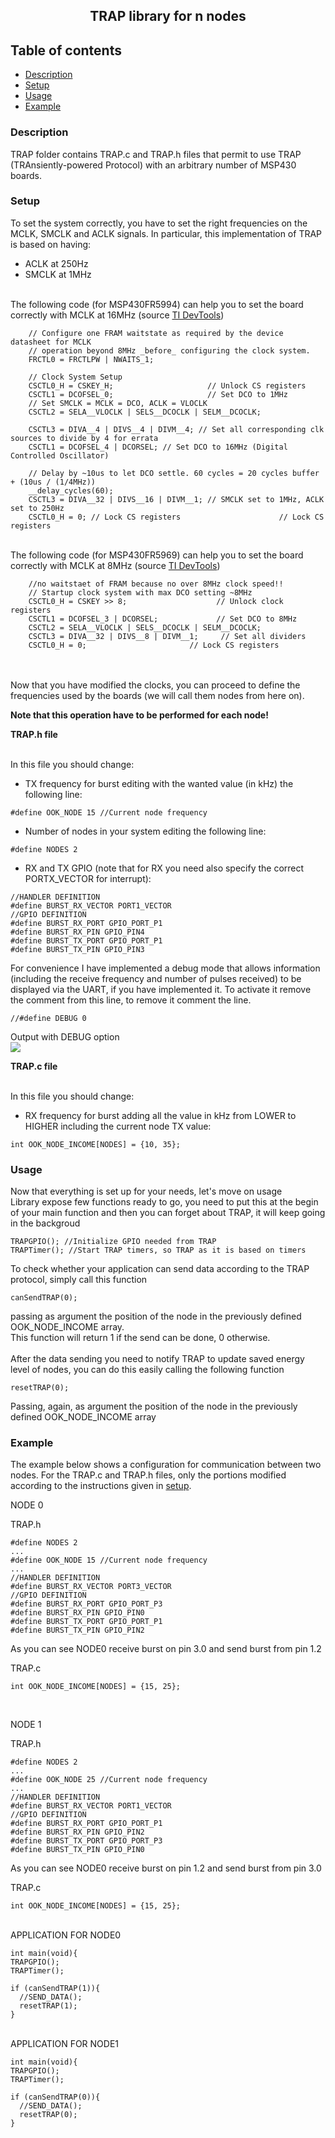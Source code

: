 <p align="center">
  <h2 align="center">TRAP library for n nodes</h2>
</p>


## Table of contents
- [Description](#description)
- [Setup](#setup)
- [Usage](#usage)
- [Example](#example)

### Description
TRAP folder contains TRAP.c and TRAP.h files that permit to use TRAP (TRAnsiently-powered Protocol) with an arbitrary number of MSP430 boards.


### Setup

To set the system correctly, you have to set the right frequencies on the MCLK, SMCLK and ACLK signals. In particular, this implementation of TRAP is based on having:
- ACLK at 250Hz
- SMCLK at 1MHz
<br><br>

The following code (for MSP430FR5994) can help you to set the board correctly with MCLK at 16MHz (source <a href="https://dev.ti.com/">TI DevTools</a>)

```
    // Configure one FRAM waitstate as required by the device datasheet for MCLK
    // operation beyond 8MHz _before_ configuring the clock system.
    FRCTL0 = FRCTLPW | NWAITS_1;

    // Clock System Setup
    CSCTL0_H = CSKEY_H;                     // Unlock CS registers
    CSCTL1 = DCOFSEL_0;                     // Set DCO to 1MHz
    // Set SMCLK = MCLK = DCO, ACLK = VLOCLK
    CSCTL2 = SELA__VLOCLK | SELS__DCOCLK | SELM__DCOCLK;

    CSCTL3 = DIVA__4 | DIVS__4 | DIVM__4; // Set all corresponding clk sources to divide by 4 for errata
    CSCTL1 = DCOFSEL_4 | DCORSEL; // Set DCO to 16MHz (Digital Controlled Oscillator)

    // Delay by ~10us to let DCO settle. 60 cycles = 20 cycles buffer + (10us / (1/4MHz))
    __delay_cycles(60);
    CSCTL3 = DIVA__32 | DIVS__16 | DIVM__1; // SMCLK set to 1MHz, ACLK set to 250Hz
    CSCTL0_H = 0; // Lock CS registers                      // Lock CS registers
```
<br>
The following code (for MSP430FR5969) can help you to set the board correctly with MCLK at 8MHz (source <a href="https://dev.ti.com/">TI DevTools</a>)

```
    //no waitstaet of FRAM because no over 8MHz clock speed!!
    // Startup clock system with max DCO setting ~8MHz
    CSCTL0_H = CSKEY >> 8;                    // Unlock clock registers
    CSCTL1 = DCOFSEL_3 | DCORSEL;             // Set DCO to 8MHz
    CSCTL2 = SELA__VLOCLK | SELS__DCOCLK | SELM__DCOCLK;
    CSCTL3 = DIVA__32 | DIVS__8 | DIVM__1;     // Set all dividers
    CSCTL0_H = 0;                       // Lock CS registers
```
<br><br>
Now that you have modified the clocks, you can proceed to define the frequencies used by the boards (we will call them nodes from here on).

<b>Note that this operation have to be performed for each node!</b>
<br>

<b><p>TRAP.h file</p></b>
<br>
In this file you should change:
- TX frequency for burst editing with the wanted value (in kHz) the following line:
```
#define OOK_NODE 15 //Current node frequency
```
- Number of nodes in your system editing the following line:
```
#define NODES 2
```
- RX and TX GPIO (note that for RX you need also specify the correct PORTX_VECTOR for interrupt):
```
//HANDLER DEFINITION
#define BURST_RX_VECTOR PORT1_VECTOR
//GPIO DEFINITION
#define BURST_RX_PORT GPIO_PORT_P1
#define BURST_RX_PIN GPIO_PIN4
#define BURST_TX_PORT GPIO_PORT_P1
#define BURST_TX_PIN GPIO_PIN3
```
For convenience I have implemented a debug mode that allows information (including the receive frequency and number of pulses received) to be displayed via the UART, if you have implemented it. To activate it remove the comment from this line, to remove it comment the line.
```
//#define DEBUG 0
```

Output with DEBUG option 
<br>
<img src="https://github.com/cancianilorenzo/TRAP-on-MSP430FR/blob/main/OutputDebug.png">

<b><p>TRAP.c file</p></b>
<br>
In this file you should change:
- RX frequency for burst adding all the value in kHz from LOWER to HIGHER including the current node TX value:
```
int OOK_NODE_INCOME[NODES] = {10, 35};
```

### Usage

Now that everything is set up for your needs, let's move on usage
<br>
Library expose few functions ready to go, you need to put this at the begin of your main function and then you can forget about TRAP, it will keep going in the backgroud
```
TRAPGPIO(); //Initialize GPIO needed from TRAP
TRAPTimer(); //Start TRAP timers, so TRAP as it is based on timers
```

To check whether your application can send data according to the TRAP protocol, simply call this function 
```
canSendTRAP(0);
```
passing as argument the position of the node in the previously defined OOK_NODE_INCOME array. 
<br>
This function will return 1 if the send can be done, 0 otherwise.
<br><br>
After the data sending you need to notify TRAP to update saved energy level of nodes, you can do this easily calling the following function
```
resetTRAP(0);
```
Passing, again, as argument the position of the node in the previously defined OOK_NODE_INCOME array

### Example

The example below shows a configuration for communication between two nodes. For the TRAP.c and TRAP.h files, only the portions modified according to the instructions given in [setup](#setup).
<br>
<p>NODE 0</p>
TRAP.h

```
#define NODES 2
...
#define OOK_NODE 15 //Current node frequency
...
//HANDLER DEFINITION
#define BURST_RX_VECTOR PORT3_VECTOR
//GPIO DEFINITION
#define BURST_RX_PORT GPIO_PORT_P3
#define BURST_RX_PIN GPIO_PIN0
#define BURST_TX_PORT GPIO_PORT_P1
#define BURST_TX_PIN GPIO_PIN2
```
As you can see NODE0 receive burst on pin 3.0 and send burst from pin 1.2

TRAP.c

```
int OOK_NODE_INCOME[NODES] = {15, 25};
```
<br>
<p>NODE 1</p>
TRAP.h

```
#define NODES 2
...
#define OOK_NODE 25 //Current node frequency
...
//HANDLER DEFINITION
#define BURST_RX_VECTOR PORT1_VECTOR
//GPIO DEFINITION
#define BURST_RX_PORT GPIO_PORT_P1
#define BURST_RX_PIN GPIO_PIN2
#define BURST_TX_PORT GPIO_PORT_P3
#define BURST_TX_PIN GPIO_PIN0
```
As you can see NODE0 receive burst on pin 1.2 and send burst from pin 3.0

TRAP.c

```
int OOK_NODE_INCOME[NODES] = {15, 25};
```

<br>
APPLICATION FOR NODE0

```
int main(void){
TRAPGPIO();
TRAPTimer();

if (canSendTRAP(1)){
  //SEND_DATA();
  resetTRAP(1);
}

```

<br>
APPLICATION FOR NODE1

```
int main(void){
TRAPGPIO();
TRAPTimer();

if (canSendTRAP(0)){
  //SEND_DATA();
  resetTRAP(0);
}

```

